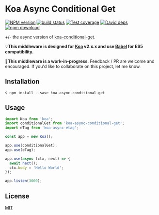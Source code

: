 # Koa Async Conditional Get

[![NPM version][npm-image]][npm-url]
[![build status][travis-image]][travis-url]
[![Test coverage][coveralls-image]][coveralls-url]
[![David deps][david-image]][david-url]
[![npm download][download-image]][download-url]

+/- the async version of [koa-conditional-get](https://github.com/koajs/conditional-get).

:bulb:**This middleware is designed for [Koa](https://github.com/koajs/koa) v2.x.x and use [Babel](https://babeljs.io/) for ES5 compatibility.**

:wrench:**This middleware is a work-in-progress**. Feedback / PR are welcome and encouraged. If you'd like to collaborate on this project, let me know.

## Installation

```
$ npm install --save koa-async-conditional-get
```

## Usage

```js
import Koa from 'koa';
import conditionalGet from 'koa-async-conditional-get';
import eTag from 'koa-async-etag';

const app = new Koa();

app.use(conditionalGet);
app.use(eTag);

app.use(async (ctx, next) => {
  await next();
  ctx.body = 'Hello World';
});

app.listen(3000);
```

## License

[MIT](LICENSE)

[npm-image]: https://img.shields.io/npm/v/koa-async-conditional-get.svg?style=flat-square
[npm-url]: https://npmjs.org/package/koa-async-conditional-get
[travis-image]:https://img.shields.io/travis/broucz/koa-async-conditional-get.svg?style=flat-square
[travis-url]: https://travis-ci.org/broucz/koa-async-conditional-get
[coveralls-image]: https://img.shields.io/coveralls/broucz/koa-async-conditional-get.svg?style=flat-square
[coveralls-url]: https://coveralls.io/r/broucz/koa-async-conditional-get?branch=master
[david-image]: https://img.shields.io/david/broucz/koa-async-conditional-get.svg?style=flat-square
[david-url]: https://david-dm.org/broucz/koa-async-conditional-get
[download-image]: https://img.shields.io/npm/dm/koa-async-conditional-get.svg?style=flat-square
[download-url]: https://npmjs.org/package/koa-async-conditional-get
